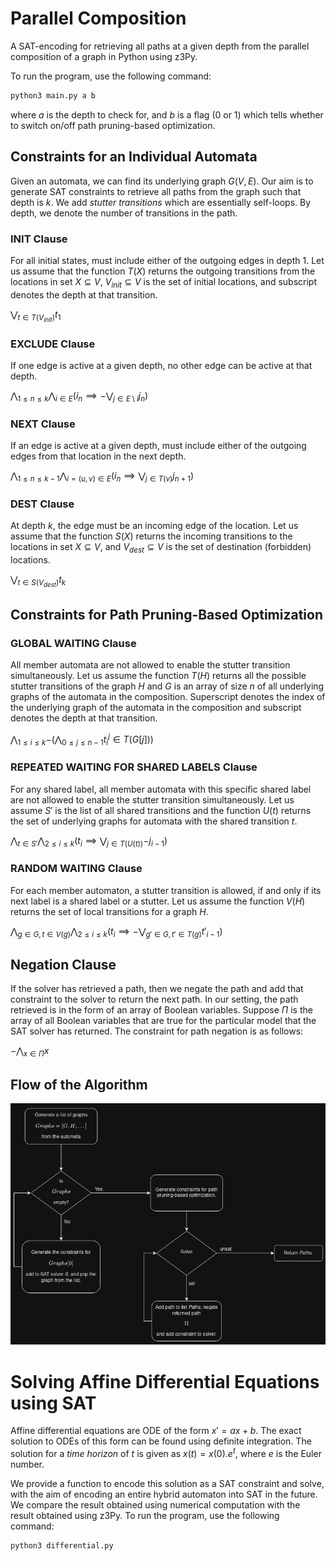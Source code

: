 # Parallel Composition
A SAT-encoding for retrieving all paths at a given depth from the parallel composition of a graph in Python using z3Py.

To run the program, use the following command:

```bash
python3 main.py a b
```

where $a$ is the depth to check for, and $b$ is a flag (0 or 1) which tells whether to switch on/off path pruning-based optimization.

## Constraints for an Individual Automata

Given an automata, we can find its underlying graph $G(V,E)$. Our aim is to generate SAT constraints to retrieve all paths from the graph such that depth is $k$. We add *stutter transitions* which are essentially self-loops. By depth, we denote the number of transitions in the path.

### INIT Clause
For all initial states, must include either of the outgoing edges in depth 1. Let us assume that the function $T(X)$ returns the outgoing transitions from the locations in set $X \subseteq V$, $V_{init} \subseteq V$ is the set of initial locations, and subscript denotes the depth at that transition.

$\bigvee_{t \in T(V_{init})}{t_1}$

### EXCLUDE Clause
If one edge is active at a given depth, no other edge can be active at that depth.

$\bigwedge_{1 \leq n \leq k}{\bigwedge_{i \in E}(i_n \implies -\bigvee_{j \in E\setminus i}{j_n})}$

### NEXT Clause
If an edge is active at a given depth, must include either of the outgoing edges from that location in the next depth.

$\bigwedge_{1 \leq n \leq k-1}{\bigwedge_{i = (u,v) \in E}(i_n \implies \bigvee_{j \in T(v)}{j_{n+1}})}$

### DEST Clause
At depth $k$, the edge must be an incoming edge of the location. Let us assume that the function $S(X)$ returns the incoming transitions to the locations in set $X \subseteq V$, and $V_{dest} \subseteq V$ is the set of destination (forbidden) locations.

$\bigvee_{t \in S(V_{dest})}{t_k}$

## Constraints for Path Pruning-Based Optimization

### GLOBAL WAITING Clause

All member automata are not allowed to enable the stutter transition simultaneously. Let us assume the function $T(H)$ returns all the possible stutter transitions of the graph $H$ and $G$ is an array of size $n$ of all underlying graphs of the automata in the composition. Superscript denotes the index of the underlying graph of the automata in the composition and subscript denotes the depth at that transition.

$\bigwedge_{1 \leq i \leq k}{-(\bigwedge_{0 \leq j \leq n-1}{t^j_i \in T(G[j])})}$

### REPEATED WAITING FOR SHARED LABELS Clause

For any shared label, all member automata with this specific shared label are not allowed to enable the stutter transition simultaneously. Let us assume $S'$ is the list of all shared transitions and the function $U(t)$ returns the set of underlying graphs for automata with the shared transition $t$.

$\bigwedge_{t \in S'}{\bigwedge_{2 \leq i \leq k}{(t_i \implies \bigvee_{j \in T(U(t))}{- j_{i-1}})}}$

### RANDOM WAITING Clause

For each member automaton, a stutter transition is allowed, if and only if its next label is a shared label or a stutter. Let us assume the function $V(H)$ returns the set of local transitions for a graph $H$.

$\bigwedge_{g \in G, t \in V(g)}{\bigwedge_{2 \leq i \leq k}{(t_i \implies - \bigvee_{g' \in G, t' \in T(g)}{t'_{i-1}})}}$

## Negation Clause

If the solver has retrieved a path, then we negate the path and add that constraint to the solver to return the next path. In our setting, the path retrieved is in the form of an array of Boolean variables. Suppose $\Pi$ is the array of all Boolean variables that are true for the particular model that the SAT solver has returned. The constraint for path negation is as follows:

$-\bigwedge_{x \in \Pi}{x}$

## Flow of the Algorithm

<img src="./img/flowchart.png"/>

# Solving Affine Differential Equations using SAT

Affine differential equations are ODE of the form $x' = ax + b$. The exact solution to ODEs of this form can be found using definite integration. The solution for a _time horizon_ of $t$ is given as $x(t) = x(0).e^t$, where $e$ is the Euler number.

We provide a function to encode this solution as a SAT constraint and solve, with the aim of encoding an entire hybrid automaton into SAT in the future. We compare the result obtained using numerical computation with the result obtained using z3Py. To run the program, use the following command:

```bash
python3 differential.py
```
